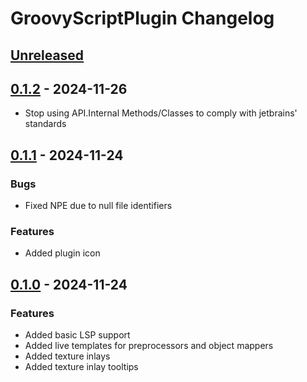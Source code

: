 <!-- Keep a Changelog guide -> https://keepachangelog.com -->

# GroovyScriptPlugin Changelog

## [Unreleased]

## [0.1.2] - 2024-11-26

- Stop using API.Internal Methods/Classes to comply with jetbrains' standards

## [0.1.1] - 2024-11-24

### Bugs

- Fixed NPE due to null file identifiers

### Features

- Added plugin icon

## [0.1.0] - 2024-11-24

### Features

- Added basic LSP support
- Added live templates for preprocessors and object mappers
- Added texture inlays
- Added texture inlay tooltips

[Unreleased]: https://github.com/IntegerLimit/GroovyScriptPlugin/compare/v0.1.2...HEAD
[0.1.2]: https://github.com/IntegerLimit/GroovyScriptPlugin/compare/v0.1.1...v0.1.2
[0.1.1]: https://github.com/IntegerLimit/GroovyScriptPlugin/compare/v0.1.0...v0.1.1
[0.1.0]: https://github.com/IntegerLimit/GroovyScriptPlugin/commits/v0.1.0
